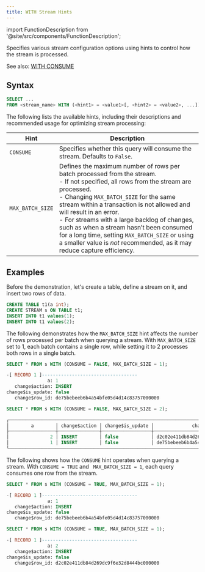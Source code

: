 ```yaml
---
title: WITH Stream Hints
---
```

import FunctionDescription from '@site/src/components/FunctionDescription';

<FunctionDescription description="Introduced or updated: v1.2.670"/>

Specifies various stream configuration options using hints to control how the stream is processed.

See also: [WITH CONSUME](with-consume.md)

## Syntax

```sql
SELECT ...
FROM <stream_name> WITH (<hint1> = <value1>[, <hint2> = <value2>, ...])
```

The following lists the available hints, including their descriptions and recommended usage for optimizing stream processing:

| Hint             | Description                                                                                                                                                                               |
|------------------|-------------------------------------------------------------------------------------------------------------------------------------------------------------------------------------------|
| `CONSUME`        | Specifies whether this query will consume the stream. Defaults to `False`.                                                                                                                |
| `MAX_BATCH_SIZE` | Defines the maximum number of rows per batch processed from the stream.<br/>- If not specified, all rows from the stream are processed.<br/>- Changing `MAX_BATCH_SIZE` for the same stream within a transaction is not allowed and will result in an error.<br/>- For streams with a large backlog of changes, such as when a stream hasn’t been consumed for a long time, setting `MAX_BATCH_SIZE` or using a smaller value is *not* recommended, as it may reduce capture efficiency. |

## Examples

Before the demonstration, let's create a table, define a stream on it, and insert two rows of data.

```sql
CREATE TABLE t1(a int);
CREATE STREAM s ON TABLE t1;
INSERT INTO t1 values(1);
INSERT INTO t1 values(2);
```

The following demonstrates how the `MAX_BATCH_SIZE` hint affects the number of rows processed per batch when querying a stream. With `MAX_BATCH_SIZE` set to 1, each batch contains a single row, while setting it to 2 processes both rows in a single batch.

```sql
SELECT * FROM s WITH (CONSUME = FALSE, MAX_BATCH_SIZE = 1);

-[ RECORD 1 ]-----------------------------------
               a: 1
   change$action: INSERT
change$is_update: false
   change$row_id: de75bebeeb6b4a54bfe05d4d14c83757000000

SELECT * FROM s WITH (CONSUME = FALSE, MAX_BATCH_SIZE = 2);

┌─────────────────────────────────────────────────────────────────────────────────────────────┐
│        a        │ change$action │ change$is_update │              change$row_id             │
├─────────────────┼───────────────┼──────────────────┼────────────────────────────────────────┤
│               2 │ INSERT        │ false            │ d2c02e411db84d269dc9f6e32d8444bc000000 │
│               1 │ INSERT        │ false            │ de75bebeeb6b4a54bfe05d4d14c83757000000 │
└─────────────────────────────────────────────────────────────────────────────────────────────┘
```

The following shows how the `CONSUME` hint operates when querying a stream. With `CONSUME = TRUE` and ` MAX_BATCH_SIZE = 1`, each query consumes one row from the stream.

```sql
SELECT * FROM s WITH (CONSUME = TRUE, MAX_BATCH_SIZE = 1);

-[ RECORD 1 ]-----------------------------------
               a: 1
   change$action: INSERT
change$is_update: false
   change$row_id: de75bebeeb6b4a54bfe05d4d14c83757000000

SELECT * FROM s WITH (CONSUME = TRUE, MAX_BATCH_SIZE = 1);

-[ RECORD 1 ]-----------------------------------
               a: 2
   change$action: INSERT
change$is_update: false
   change$row_id: d2c02e411db84d269dc9f6e32d8444bc000000
```